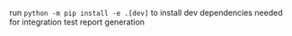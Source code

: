 run `python -m pip install -e .[dev]` to install dev dependencies needed for integration test report generation
